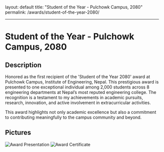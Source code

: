 layout: default
title: "Student of the Year - Pulchowk Campus, 2080"
permalink: /awards/student-of-the-year-2080/

---

# Student of the Year - Pulchowk Campus, 2080

## Description
Honored as the first recipient of the 'Student of the Year 2080' award at Pulchowk Campus, Institute of Engineering, Nepal. This prestigious award is presented to one exceptional individual among 2,000 students across 8 engineering departments at Nepal’s most reputed engineering college. The recognition is a testament to my achievements in academic pursuits, research, innovation, and active involvement in extracurricular activities. 

This award highlights not only academic excellence but also a commitment to contributing meaningfully to the campus community and beyond. 

## Pictures
![Award Presentation](path/to/presentation.jpg)
![Award Certificate](path/to/certificate.jpg)
